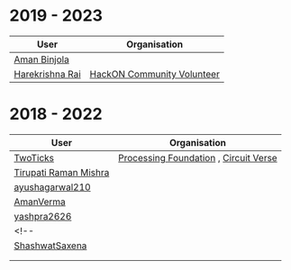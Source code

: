 # 2019 - 2023 
| User                                                                         | Organisation                                           |
|------------------------------------------------------------------------------|--------------------------------------------------------|
| [Aman Binjola](http://www.github.com/binjolaaman10)                          |                                                        |
| [Harekrishna Rai](http://www.github.com/harekrishnarai)                      |        [HackON Community Volunteer](https://hackon.tech)|                                              |

# 2018 - 2022 
| User                                                                         | Organisation                                           |
|------------------------------------------------------------------------------|--------------------------------------------------------|
| [TwoTicks](http://www.github.com/two-ticks)                                  | [Processing Foundation](http://www.github.com/processing) , [Circuit Verse](http://www.github.com/CircuitVerse)|
| [Tirupati Raman Mishra](http://www.github.com/trmofsln)                      |                                                         |
| [ayushagarwal210](http://www.github.com/ayushagarwal210)                     |                                                         |
| [AmanVerma](http://www.github.com/AMsteel) 
|  [yashpra2626](http://www.github.com/yashpra2626)                                                             |
<!--|                                                                           |                                                         |
|  [ShashwatSaxena](http://www.github.com/mshashwat)                                                                            |                                                         |
|                                                                              |                                                         |
|                                                                              |                                                         |-->
